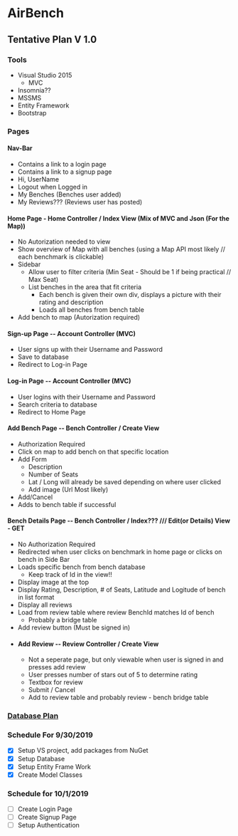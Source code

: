 # AirBench

## Tentative Plan V 1.0

### Tools
  - Visual Studio 2015
    - MVC
  - Insomnia??
  - MSSMS
  - Entity Framework
  - Bootstrap
### Pages
#### Nav-Bar
  - Contains a link to a login page
  - Contains a link to a signup page
  - Hi, UserName
  - Logout when Logged in
  - My Benches (Benches user added)
  - My Reviews??? (Reviews user has posted)
#### Home Page - Home Controller / Index View (Mix of MVC and Json (For the Map))
  - No Autorization needed to view
  - Show overview of Map with all benches (using a Map API most likely // each benchmark is clickable)
  - Sidebar
    - Allow user to filter criteria (Min Seat - Should be 1 if being practical // Max Seat)
    - List benches in the area that fit criteria
      - Each bench is given their own div, displays a picture with their rating and description
      - Loads all benches from bench table
   - Add bench to map (Autorization required)
#### Sign-up Page -- Account Controller (MVC)
  - User signs up with their Username and Password
  - Save to database
  - Redirect to Log-in Page
#### Log-in Page -- Account Controller (MVC)
  - User logins with their Username and Password
  - Search criteria to database
  - Redirect to Home Page
#### Add Bench Page -- Bench Controller / Create View
  - Authorization Required
  - Click on map to add bench on that specific location
  - Add Form
    - Description
    - Number of Seats
    - Lat / Long will already be saved depending on where user clicked
    - Add image (Url Most likely)
  - Add/Cancel
  - Adds to bench table if successful 
#### Bench Details Page -- Bench Controller / Index??? /// Edit(or Details) View - GET 
  - No Authorization Required
  - Redirected when user clicks on benchmark in home page or clicks on bench in Side Bar
  - Loads specific bench from bench database
    - Keep track of Id in the view!!
  - Display image at the top
  - Display Rating, Description, # of Seats, Latitude and Logitude of bench in list format
  - Display all reviews
  - Load from review table where review BenchId matches Id of bench
    - Probably a bridge table
  - Add review button (Must be signed in)
  - #### Add Review  -- Review Controller / Create View
    - Not a seperate page, but only viewable when user is signed in and presses add review
    - User presses number of stars out of 5 to determine rating
    - Textbox for review
    - Submit / Cancel
    - Add to review table and probably review - bench bridge table

### [Database Plan](https://docs.google.com/spreadsheets/d/1iX1f1VaYwixBIW7q5J9tAa5q1VNhhyTuCKVWLF_RIdc/edit?usp=sharing) 

### Schedule For 9/30/2019
- [X] Setup VS project, add packages from NuGet
- [X] Setup Database
- [X] Setup Entity Frame Work
- [X] Create Model Classes

### Schedule for 10/1/2019
- [ ] Create Login Page
- [ ] Create Signup Page
- [ ] Setup Authentication
